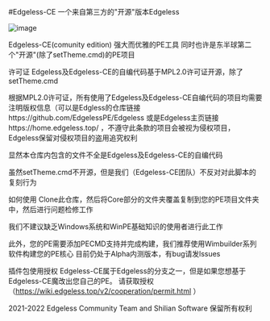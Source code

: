 #Edgeless-CE
一个来自第三方的"开源"版本Edgeless

![image](https://user-images.githubusercontent.com/109799548/186398627-4c0236ef-ae53-4a6d-9493-f8e7d0fee216.png)

Edgeless-CE(comunity edition)
强大而优雅的PE工具
同时也许是东半球第二个"开源"(除了setTheme.cmd)的PE项目

许可证
Edgeless及Edgeless-CE的自编代码基于MPL2.0许可证开源，除了setTheme.cmd

根据MPL2.0许可证，所有使用了Edgeless及Edgeless-CE自编代码的项目均需要注明版权信息（可以是Edgless的仓库链接https://github.com/EdgelessPE/Edgeless 或是Edgeless主页链接https://home.edgeless.top/ ，不遵守此条款的项目会被视为侵权项目，Edgeless保留对侵权项目的盗用追究权利

显然本仓库内包含的文件不全是Edgeless及Edgeless-CE的自编代码

虽然setTheme.cmd不开源，但是我们（Edgeless-CE团队）不反对对此脚本的复刻行为

如何使用
Clone此仓库，然后将Core部分的文件夹覆盖复制到您的PE项目文件夹中，然后进行问题检修工作

我们不建议缺乏Windows系统和WinPE基础知识的使用者进行此工作

此外，您的PE需要添加PECMD支持并完成构建，我们推荐使用Wimbuilder系列软件构建您的PE核心
目前仍处于Alpha内测版本，有bug请发lssues

插件包使用授权
Edgeless-CE属于Edgeless的分支之一，但是如果您想基于Edgeless-CE魔改出您自己的PE。
请获取授权（https://wiki.edgeless.top/v2/cooperation/permit.html ）


2021-2022 Edgeless Community Team and Shilian Software 保留所有权利
